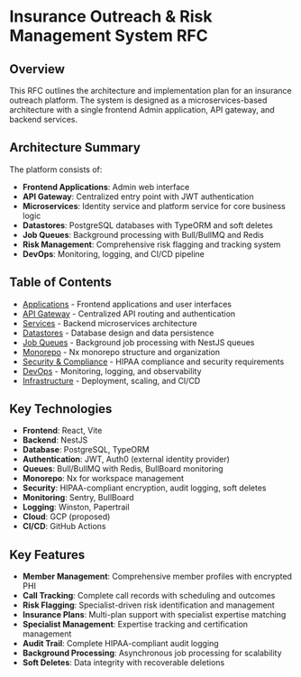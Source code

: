 # Insurance Outreach & Risk Management System RFC

## Overview

This RFC outlines the architecture and implementation plan for an insurance outreach platform. The system is designed as a microservices-based architecture with a single frontend Admin application, API gateway, and backend services.

## Architecture Summary

The platform consists of:

- **Frontend Applications**: Admin web interface
- **API Gateway**: Centralized entry point with JWT authentication
- **Microservices**: Identity service and platform service for core business logic
- **Datastores**: PostgreSQL databases with TypeORM and soft deletes
- **Job Queues**: Background processing with Bull/BullMQ and Redis
- **Risk Management**: Comprehensive risk flagging and tracking system
- **DevOps**: Monitoring, logging, and CI/CD pipeline

## Table of Contents

- [Applications](./apps.md) - Frontend applications and user interfaces
- [API Gateway](./api-gateway.md) - Centralized API routing and authentication
- [Services](./services.md) - Backend microservices architecture
- [Datastores](./datastores.md) - Database design and data persistence
- [Job Queues](./job-queues.md) - Background job processing with NestJS queues
- [Monorepo](./monorepo.md) - Nx monorepo structure and organization
- [Security & Compliance](./security-compliance.md) - HIPAA compliance and security requirements
- [DevOps](./devops.md) - Monitoring, logging, and observability
- [Infrastructure](./infrastructure.md) - Deployment, scaling, and CI/CD

## Key Technologies

- **Frontend**: React, Vite
- **Backend**: NestJS
- **Database**: PostgreSQL, TypeORM
- **Authentication**: JWT, Auth0 (external identity provider)
- **Queues**: Bull/BullMQ with Redis, BullBoard monitoring
- **Monorepo**: Nx for workspace management
- **Security**: HIPAA-compliant encryption, audit logging, soft deletes
- **Monitoring**: Sentry, BullBoard
- **Logging**: Winston, Papertrail
- **Cloud**: GCP (proposed)
- **CI/CD**: GitHub Actions

## Key Features

- **Member Management**: Comprehensive member profiles with encrypted PHI
- **Call Tracking**: Complete call records with scheduling and outcomes
- **Risk Flagging**: Specialist-driven risk identification and management
- **Insurance Plans**: Multi-plan support with specialist expertise matching
- **Specialist Management**: Expertise tracking and certification management
- **Audit Trail**: Complete HIPAA-compliant audit logging
- **Background Processing**: Asynchronous job processing for scalability
- **Soft Deletes**: Data integrity with recoverable deletions
